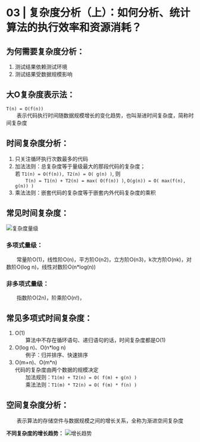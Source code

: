# 03 | 复杂度分析（上）：如何分析、统计算法的执行效率和资源消耗？

## 为何需要复杂度分析：
1. 测试结果依赖测试环境
2. 测试结果受数据规模影响

## 大O复杂度表示法：
`T(n) = O(f(n))`  
&emsp;&emsp;表示代码执行时间随数据规模增长的变化趋势，也叫渐进时间复杂度，简称时间复杂度

## 时间复杂度分析：
1. 只关注循环执行次数最多的代码  
2. 加法法则：总复杂度等于量级最大的那段代码的复杂度；  
若 `T1(n) = O(f(n)), T2(n) = O( g(n) )`, 则  
&emsp;&emsp;`T(n) = T1(n) + T2(n) = max( O(f(n)) )`,  `O(g(n)) = O( max(f(n), g(n)) )`
1. 乘法法则：嵌套代码的复杂度等于嵌套内外代码复杂度的乘积

## 常见时间复杂度：
![复杂度量级](https://markdown-bucket.oss-cn-shenzhen.aliyuncs.com/image/BeautyOfDataStructureAndAlgorithms/ComplexityOrder.png)
### 多项式量级：
&emsp;&emsp;常量阶O(1)，线性阶O(n)，平方阶O(n2)，立方阶O(n3)，k次方阶O(nk)，对数阶O(log n)，线性对数阶O(n*log(n))
### 非多项式量级：
&emsp;&emsp;指数阶O(2n)，阶乘阶O(n!)，

## 常见多项式时间复杂度：
1. O(1)  
&emsp;&emsp;算法中不存在循环语句、递归语句的话，时间复杂度都是O(1)
2. O(log n)、O(n*log n)  
&emsp;&emsp;例子：归并排序、快速排序
3. O(m+n)、O(m*n)  
代码的复杂度由两个数据的规模决定  
&emsp;&emsp;加法规则：`T1(m) + T2(n) = O( f(m) + g(n) )`  
&emsp;&emsp;乘法法则：`T1(m) * T2(n) = O( f(m) * f(n) )`

## 空间复杂度分析：
&emsp;&emsp;表示算法的存储空件与数据规模之间的增长关系，全称为渐进空间复杂度  

**不同复杂度的增长趋势：**
![增长趋势](https://markdown-bucket.oss-cn-shenzhen.aliyuncs.com/image/BeautyOfDataStructureAndAlgorithms/ComplexityRisingTendency.png)
